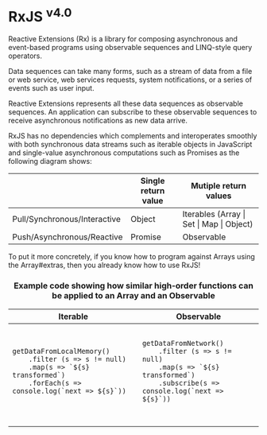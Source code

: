# RxJS <sup>v4.0</sup>

Reactive Extensions (Rx) is a library for composing asynchronous and event-based programs using observable sequences and LINQ-style query operators.

Data sequences can take many forms, such as a stream of data from a file or web service, web services requests, system notifications, or a series of events such as user input.

Reactive Extensions represents all these data sequences as observable sequences. An application can subscribe to these observable sequences to receive asynchronous notifications as new data arrive.

RxJS has no dependencies which complements and interoperates smoothly with both synchronous data streams such as iterable objects in JavaScript and single-value asynchronous computations such as Promises as the following diagram shows:

<center>
<table style="display: table">
    <thead>
        <tr>
            <th></th>
            <th>Single return value</th>
            <th>Mutiple return values</th>
        </tr>
    </thead>
    <tbody>
        <tr>
          <td>Pull/Synchronous/Interactive</td>
          <td>Object</td>
          <td>Iterables (Array | Set | Map | Object)</td>
        </tr>
        <tr>
          <td>Push/Asynchronous/Reactive</td>
          <td>Promise</td>
          <td>Observable</td>
        </tr>
    </tbody>
</table>
</center>

To put it more concretely, if you know how to program against Arrays using the Array#extras, then you already know how to use RxJS!

<center>
<h3>Example code showing how similar high-order functions can be applied to an Array and an Observable</h3>

<table style="display: table">
    <thead>
        <tr>
            <th style="text-align:center;" colspan="2">Iterable</th>
            <th style="text-align:center;" colspan="2">Observable</th>
        </tr>
    </thead>
    <tbody>
        <tr>
            <td colspan="2">
                <pre>
<code>
getDataFromLocalMemory()
    .filter (s => s != null)
    .map(s => `${s} transformed`)
    .forEach(s => console.log(`next => ${s}`))
</code>
                </pre>
            </td>
            <td colspan="2">
                <pre>
<code>
getDataFromNetwork()
    .filter (s => s != null)
    .map(s => `${s} transformed`)
    .subscribe(s => console.log(`next => ${s}`))
</code>
                </pre>
            </td>
        </tr>
    </tbody>
</table>
</center>
